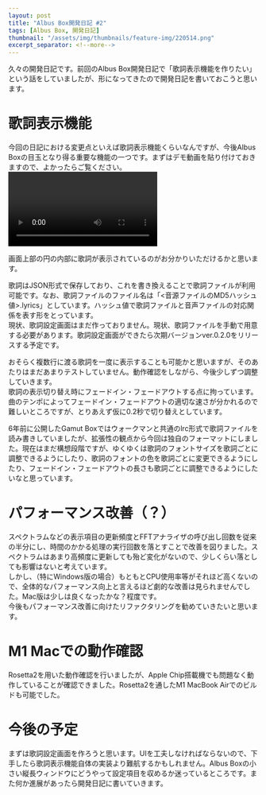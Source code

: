 ```yaml
---
layout: post
title: "Albus Box開発日記 #2"
tags: [Albus Box, 開発日記]
thumbnail: "/assets/img/thumbnails/feature-img/220514.png"
excerpt_separator: <!--more-->
---
```


久々の開発日記です。前回のAlbus Box開発日記で「歌詞表示機能を作りたい」という話をしていましたが、形になってきたので開発日記を書いておこうと思います。

<!--more-->  

# 歌詞表示機能

今回の日記における変更点といえば歌詞表示機能くらいなんですが、今後Albus Boxの目玉となり得る重要な機能の一つです。まずはデモ動画を貼り付けておきますので、よかったらご覧ください。  
<video src="../../../assets/img/post/albus_220506_2.mp4" controls></video>  

画面上部の円の内部に歌詞が表示されているのがお分かりいただけるかと思います。  

歌詞はJSON形式で保存しており、これを書き換えることで歌詞ファイルが利用可能です。なお、歌詞ファイルのファイル名は「<音源ファイルのMD5ハッシュ値>.lyrics」としています。ハッシュ値で歌詞ファイルと音声ファイルの対応関係を表す形をとっています。  
現状、歌詞設定画面はまだ作っておりません。現状、歌詞ファイルを手動で用意する必要があります。歌詞設定画面ができたら次期バージョンver.0.2.0をリリースする予定です。  

おそらく複数行に渡る歌詞を一度に表示することも可能かと思いますが、そのあたりはまだあまりテストしていません。動作確認をしながら、今後少しずつ調整していきます。  
歌詞の表示切り替え時にフェードイン・フェードアウトする点に拘っています。曲のテンポによってフェードイン・フェードアウトの適切な速さが分かれるので難しいところですが、とりあえず仮に0.2秒で切り替えとしています。  

6年前に公開したGamut Boxではウォークマンと共通のlrc形式で歌詞ファイルを読み書きしていましたが、拡張性の観点から今回は独自のフォーマットにしました。現在はまだ構想段階ですが、ゆくゆくは歌詞のフォントサイズを歌詞ごとに調整できるようにしたり、歌詞のフォントの色を歌詞ごとに変更できるようにしたり、フェードイン・フェードアウトの長さも歌詞ごとに調整できるようにしたいなと思っています。

# パフォーマンス改善（？）

スペクトラムなどの表示項目の更新頻度とFFTアナライザの呼び出し回数を従来の半分にし、時間のかかる処理の実行回数を落とすことで改善を図りました。スペクトラムはあまり高頻度に更新しても殆ど変化がないので、少しくらい落としても影響はないと考えています。  
しかし、（特にWindows版の場合）もともとCPU使用率等がそれほど高くないので、全体的なパフォーマンス向上と言えるほど劇的な改善は見られませんでした。Mac版は少しは良くなったかな？程度です。  
今後もパフォーマンス改善に向けたリファクタリングを勧めていきたいと思います。

# M1 Macでの動作確認

Rosetta2を用いた動作確認を行いましたが、Apple Chip搭載機でも問題なく動作していることが確認できました。Rosetta2を通したM1 MacBook Airでのビルドも可能でした。

# 今後の予定

まずは歌詞設定画面を作ろうと思います。UIを工夫しなければならないので、下手したら歌詞表示機能自体の実装より難航するかもしれません。Albus Boxの小さい縦長ウィンドウにどうやって設定項目を収めるか迷っているところです。また何か進展があったら開発日記に書いていきます。
